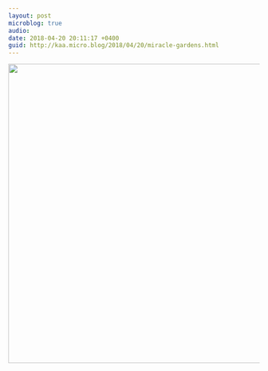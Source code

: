```yaml
---
layout: post
microblog: true
audio: 
date: 2018-04-20 20:11:17 +0400
guid: http://kaa.micro.blog/2018/04/20/miracle-gardens.html
---
```

<img src="https://www.kaa.bz/uploads/2018/0729d8b181.jpg" width="600" height="599" />
